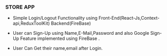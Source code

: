 ### STORE APP

- Simple Login/Logout Functionality using Front-End(React-Js,Context-api,ReduxToolKit) Backend(FireBase)

- User can Sign-Up using Name,E-Mail,Password and also Google Sign-Up Feature implemented using FireBase .

- User Can Get their name,email after Login.
